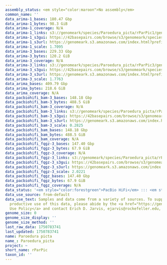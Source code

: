 ```yaml
---
assembly_status: <em style="color:maroon">No assembly</em>
common_name: ''
data_arima-1_bases: 180.47 Gbp
data_arima-1_bytes: 98.3 GiB
data_arima-1_coverage: N/A
data_arima-1_links: s3://genomeark/species/Paroedura_picta/rParPic1/genomic_data/arima/<br>
data_arima-1_s3gui: https://42basepairs.com/browse/s3/genomeark/species/Paroedura_picta/rParPic1/genomic_data/arima/
data_arima-1_s3url: https://genomeark.s3.amazonaws.com/index.html?prefix=species/Paroedura_picta/rParPic1/genomic_data/arima/
data_arima-1_scale: 1.7095
data_arima-3_bases: 229.33 Gbp
data_arima-3_bytes: 120.2 GiB
data_arima-3_coverage: N/A
data_arima-3_links: s3://genomeark/species/Paroedura_picta/rParPic3/genomic_data/arima/<br>
data_arima-3_s3gui: https://42basepairs.com/browse/s3/genomeark/species/Paroedura_picta/rParPic3/genomic_data/arima/
data_arima-3_s3url: https://genomeark.s3.amazonaws.com/index.html?prefix=species/Paroedura_picta/rParPic3/genomic_data/arima/
data_arima-3_scale: 1.7763
data_arima_bases: 409.79 Gbp
data_arima_bytes: 218.6 GiB
data_arima_coverage: N/A
data_pacbiohifi_bam-3_bases: 148.18 Gbp
data_pacbiohifi_bam-3_bytes: 488.5 GiB
data_pacbiohifi_bam-3_coverage: N/A
data_pacbiohifi_bam-3_links: s3://genomeark/species/Paroedura_picta/rParPic3/genomic_data/pacbio_hifi/<br>
data_pacbiohifi_bam-3_s3gui: https://42basepairs.com/browse/s3/genomeark/species/Paroedura_picta/rParPic3/genomic_data/pacbio_hifi/
data_pacbiohifi_bam-3_s3url: https://genomeark.s3.amazonaws.com/index.html?prefix=species/Paroedura_picta/rParPic3/genomic_data/pacbio_hifi/
data_pacbiohifi_bam-3_scale: 0.2825
data_pacbiohifi_bam_bases: 148.18 Gbp
data_pacbiohifi_bam_bytes: 488.5 GiB
data_pacbiohifi_bam_coverage: N/A
data_pacbiohifi_fqgz-3_bases: 147.40 Gbp
data_pacbiohifi_fqgz-3_bytes: 67.9 GiB
data_pacbiohifi_fqgz-3_coverage: N/A
data_pacbiohifi_fqgz-3_links: s3://genomeark/species/Paroedura_picta/rParPic3/genomic_data/pacbio_hifi/<br>
data_pacbiohifi_fqgz-3_s3gui: https://42basepairs.com/browse/s3/genomeark/species/Paroedura_picta/rParPic3/genomic_data/pacbio_hifi/
data_pacbiohifi_fqgz-3_s3url: https://genomeark.s3.amazonaws.com/index.html?prefix=species/Paroedura_picta/rParPic3/genomic_data/pacbio_hifi/
data_pacbiohifi_fqgz-3_scale: 2.0221
data_pacbiohifi_fqgz_bases: 147.40 Gbp
data_pacbiohifi_fqgz_bytes: 67.9 GiB
data_pacbiohifi_fqgz_coverage: N/A
data_status: '<em style="color:forestgreen">PacBio HiFi</em> ::: <em style="color:forestgreen">Arima</em>'
data_use_source: from-default
data_use_text: Samples and data come from a variety of sources. To support fair and
  productive use of this data, please abide by the <a href="https://genome10k.soe.ucsc.edu/data-use-policies/">Data
  Use Policy</a> and contact Erich D. Jarvis, ejarvis@rockefeller.edu, with any questions.
genome_size: 0
genome_size_display: ''
genome_size_method: ''
last_raw_data: 1750783741
last_updated: 1750783741
name: Paroedura picta
name_: Paroedura_picta
project: ~
short_name: rParPic
taxon_id: ''
---
```

